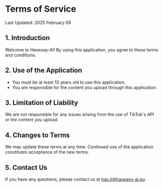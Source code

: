 # Terms of Service

Last Updated: 2025 February 09

## 1. Introduction
Welcome to Haoesay-AI! By using this application, you agree to these terms and conditions.

## 2. Use of the Application
- You must be at least 13 years old to use this application.
- You are responsible for the content you upload through this application.

## 3. Limitation of Liability
We are not responsible for any issues arising from the use of TikTok's API or the content you upload.

## 4. Changes to Terms
We may update these terms at any time. Continued use of the application constitutes acceptance of the new terms.

## 5. Contact Us
If you have any questions, please contact us at hao.li@haoeasy-ai.eu.